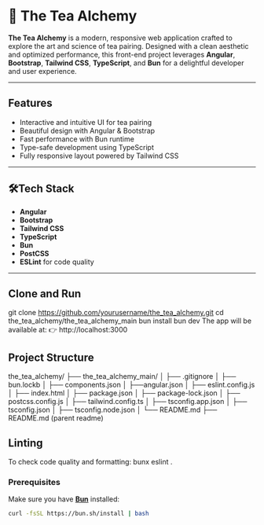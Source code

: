 # 🍵 The Tea Alchemy

**The Tea Alchemy** is a modern, responsive web application crafted to explore the art and science of tea pairing. Designed with a clean aesthetic and optimized performance, this front-end project leverages **Angular**, **Bootstrap**, **Tailwind CSS**, **TypeScript**, and **Bun** for a delightful developer and user experience.

---

## Features

- Interactive and intuitive UI for tea pairing
- Beautiful design with Angular & Bootstrap
- Fast performance with Bun runtime
- Type-safe development using TypeScript
- Fully responsive layout powered by Tailwind CSS

---

## 🛠Tech Stack

- **Angular**
- **Bootstrap**
- **Tailwind CSS**
- **TypeScript**
- **Bun**
- **PostCSS**
- **ESLint** for code quality

---

## Clone and Run
git clone https://github.com/yourusername/the_tea_alchemy.git
cd the_tea_alchemy/the_tea_alchemy_main
bun install
bun dev
The app will be available at:
👉 http://localhost:3000

## Project Structure
the_tea_alchemy/
├── the_tea_alchemy_main/
│   ├── .gitignore
│   ├── bun.lockb
│   ├── components.json
│   ├──angular.json
│   ├── eslint.config.js
│   ├── index.html
│   ├── package.json
│   ├── package-lock.json
│   ├── postcss.config.js
│   ├── tailwind.config.ts
│   ├── tsconfig.app.json
│   ├── tsconfig.json
│   ├── tsconfig.node.json
│   └── README.md
├── README.md (parent readme)



## Linting
To check code quality and formatting:
bunx eslint .


### Prerequisites

Make sure you have [**Bun**](https://bun.sh) installed:

```bash
curl -fsSL https://bun.sh/install | bash
